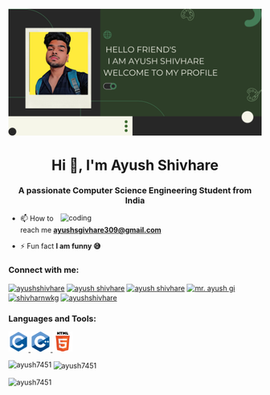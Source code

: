 ![log](https://github.com/Ayush7451/Ayush7451/blob/main/Blue%20Purple%20Modern%20How%20To%20Manage%20And%20Motivate%20Remote%20Employees%20Banner.png)
<h1 align="center">Hi 👋, I'm Ayush Shivhare</h1>
<h3 align="center">A passionate Computer Science Engineering Student from India</h3>

<img align="right" alt="coding" width="400" src="https://media2.giphy.com/media/qgQUggAC3Pfv687qPC/giphy.gif">

- 📫 How to reach me **ayushsgivhare309@gmail.com**

- ⚡ Fun fact **I am funny 😅**

<h3 align="left">Connect with me:</h3>
<p align="left">
<a href="https://twitter.com/ayushshivhare" target="blank"><img align="center" src="https://raw.githubusercontent.com/rahuldkjain/github-profile-readme-generator/master/src/images/icons/Social/twitter.svg" alt="ayushshivhare" height="30" width="40" /></a>
<a href="https://linkedin.com/in/ayush shivhare" target="blank"><img align="center" src="https://raw.githubusercontent.com/rahuldkjain/github-profile-readme-generator/master/src/images/icons/Social/linked-in-alt.svg" alt="ayush shivhare" height="30" width="40" /></a>
<a href="https://fb.com/ayush shivhare" target="blank"><img align="center" src="https://raw.githubusercontent.com/rahuldkjain/github-profile-readme-generator/master/src/images/icons/Social/facebook.svg" alt="ayush shivhare" height="30" width="40" /></a>
<a href="https://instagram.com/mr. ayush gi" target="blank"><img align="center" src="https://raw.githubusercontent.com/rahuldkjain/github-profile-readme-generator/master/src/images/icons/Social/instagram.svg" alt="mr. ayush gi" height="30" width="40" /></a>
<a href="https://auth.geeksforgeeks.org/user/shivharnwkg" target="blank"><img align="center" src="https://raw.githubusercontent.com/rahuldkjain/github-profile-readme-generator/master/src/images/icons/Social/geeks-for-geeks.svg" alt="shivharnwkg" height="30" width="40" /></a>
<a href="https://discord.gg/ayushshivhare" target="blank"><img align="center" src="https://raw.githubusercontent.com/rahuldkjain/github-profile-readme-generator/master/src/images/icons/Social/discord.svg" alt="ayushshivhare" height="30" width="40" /></a>
</p>

<h3 align="left">Languages and Tools:</h3>
<p align="left"> <a href="https://www.cprogramming.com/" target="_blank" rel="noreferrer"> <img src="https://raw.githubusercontent.com/devicons/devicon/master/icons/c/c-original.svg" alt="c" width="40" height="40"/> </a> <a href="https://www.w3schools.com/cpp/" target="_blank" rel="noreferrer"> <img src="https://raw.githubusercontent.com/devicons/devicon/master/icons/cplusplus/cplusplus-original.svg" alt="cplusplus" width="40" height="40"/> </a> <a href="https://www.w3.org/html/" target="_blank" rel="noreferrer"> <img src="https://raw.githubusercontent.com/devicons/devicon/master/icons/html5/html5-original-wordmark.svg" alt="html5" width="40" height="40"/> </a> </p>

<p><img align="left" src="https://github-readme-stats.vercel.app/api/top-langs?username=ayush7451&show_icons=true&locale=en&layout=compact" alt="ayush7451" /></p>

<p>&nbsp;<img align="center" src="https://github-readme-stats.vercel.app/api?username=ayush7451&show_icons=true&locale=en" alt="ayush7451" /></p>

<p><img align="center" src="https://github-readme-streak-stats.herokuapp.com/?user=ayush7451&" alt="ayush7451" /></p>
